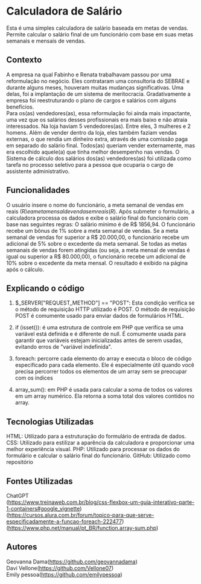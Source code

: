 # Calculadora de Salário
Esta é uma simples calculadora de salário baseada em metas de vendas. Permite calcular o salário final de um funcionário com base em suas metas semanais e mensais de vendas.

## Contexto 
A empresa na qual Fabinho e Renata trabalhavam passou por uma reformulação no negócio. Eles contrataram uma consultoria do SEBRAE e durante alguns meses, houveram muitas mudanças significativas.
Uma delas, foi a implantação de um sistema de meritocracia. Gradativamente a empresa foi reestruturando o plano de cargos e salários com alguns benefícios.  
Para os(as) vendedores(as), essa reformulação foi ainda mais impactante, uma vez que os salários desses profissionais era mais baixo e não atraia interessados. Na loja haviam 5 vendedores(as). Entre eles, 3 mulheres e 2 homens. Além de vender dentro da loja, eles também faziam vendas externas, o que rendia um dinheiro extra, através de uma comissão paga em separado do salário final. Todos(as) queriam vender externamente, mas era escolhido aquele(a) que tinha melhor desempenho nas vendas. 
O Sistema de cálculo dos salários dos(as) vendedores(as) foi utilizada como tarefa no processo seletivo para a pessoa que ocuparia o cargo de assistente administrativo. 

## Funcionalidades
O usuário insere o nome do funcionário, a meta semanal de vendas em reais (R$) e a meta mensal de vendas em reais (R$).
Após submeter o formulário, a calculadora processa os dados e exibe o salário final do funcionário com base nas seguintes regras:
O salário mínimo é de R$ 1856,94.
O funcionário recebe um bônus de 1% sobre a meta semanal de vendas.
Se a meta semanal de vendas for superior a R$ 20.000,00, o funcionário recebe um adicional de 5% sobre o excedente da meta semanal.
Se todas as metas semanais de vendas forem atingidas (ou seja, a meta mensal de vendas é igual ou superior a R$ 80.000,00), o funcionário recebe um adicional de 10% sobre o excedente da meta mensal.
O resultado é exibido na página após o cálculo.

## Explicando o código

1. $_SERVER["REQUEST_METHOD"] == "POST": Esta condição verifica se o método de requisição HTTP utilizado é POST. O método de requisição POST é comumente usado para enviar dados de formulários HTML.

2. if (isset()): é uma estrutura de controle em PHP que verifica se uma variável está definida e é diferente de null. É comumente usada para garantir que variáveis estejam inicializadas antes de serem usadas, evitando erros de "variável indefinida".

3. foreach: percorre cada elemento do array e executa o bloco de código especificado para cada elemento. Ele é especialmente útil quando você precisa percorrer todos os elementos de um array sem se preocupar com os índices

4. array_sum(): em PHP é usada para calcular a soma de todos os valores em um array numérico. Ela retorna a soma total dos valores contidos no array.

## Tecnologias Utilizadas
HTML: Utilizado para a estruturação do formulário de entrada de dados.
CSS: Utilizado para estilizar a aparência da calculadora e proporcionar uma melhor experiência visual.
PHP: Utilizado para processar os dados do formulário e calcular o salário final do funcionário.
GitHub: Utilizado como repositório 

## Fontes Utilizadas 
ChatGPT  
(https://www.treinaweb.com.br/blog/css-flexbox-um-guia-interativo-parte-1-containers#google_vignette)  
(https://cursos.alura.com.br/forum/topico-para-que-serve-especificadamente-a-funcao-foreach-222477)  
(https://www.php.net/manual/pt_BR/function.array-sum.php)  

## Autores 
Geovanna Dama(https://github.com/geovannadama)    
Davi Vellone(https://github.com/Vellone07)     
Emily pessoa(https://github.com/emilypessoa)    

